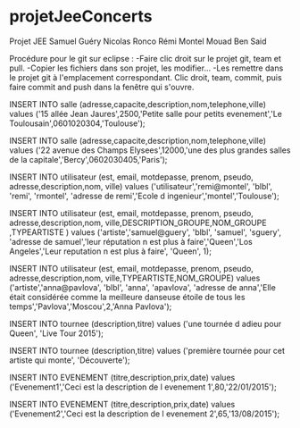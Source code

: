 projetJeeConcerts
=================

Projet JEE Samuel Guéry Nicolas Ronco Rémi Montel Mouad Ben Said

Procédure pour le git sur eclipse : 
-Faire clic droit sur le projet git, team et pull.
-Copier les fichiers dans son projet, les modifier...
-Les remettre dans le projet git à l'emplacement correspondant. Clic droit, team, commit, puis faire commit and push dans la fenêtre qui s'ouvre.






INSERT INTO salle (adresse,capacite,description,nom,telephone,ville)
values ('15 allée Jean Jaures',2500,'Petite salle pour petits evenement','Le Toulousain',0601020304,'Toulouse');

INSERT INTO salle (adresse,capacite,description,nom,telephone,ville)
values ('22 avenue des Champs Elysees',12000,'une des plus grandes salles de la capitale','Bercy',0602030405,'Paris');

INSERT INTO utilisateur (est, email, motdepasse, prenom, pseudo, adresse,description,nom, ville)
values ('utilisateur','remi@montel', 'blbl', 'remi', 'rmontel',  'adresse de remi','Ecole d ingenieur','montel','Toulouse');

INSERT INTO utilisateur (est, email, motdepasse, prenom, pseudo, adresse,description,nom, ville,DESCRIPTION_GROUPE,NOM_GROUPE ,TYPEARTISTE  )
values ('artiste','samuel@guery', 'blbl', 'samuel', 'sguery',  'adresse de samuel','leur réputation n est plus à faire','Queen','Los Angeles','Leur reputation n est plus à faire', 'Queen', 1);

INSERT INTO utilisateur (est, email, motdepasse, prenom, pseudo, adresse,description,nom, ville,TYPEARTISTE,NOM_GROUPE) values ('artiste','anna@pavlova', 'blbl', 'anna', 'apavlova', 'adresse de anna','Elle était considérée comme la meilleure danseuse étoile de tous les temps','Pavlova','Moscou',2,'Anna Pavlova');

INSERT INTO tournee (description,titre)
values ('une tournée d adieu pour Queen', 'Live Tour 2015');

INSERT INTO tournee (description,titre)
values ('première tournée pour cet artiste qui monte', 'Découverte');

INSERT INTO EVENEMENT  (titre,description,prix,date) values ('Evenement1','Ceci est la description de l evenement 1',80,'22/01/2015');

INSERT INTO EVENEMENT  (titre,description,prix,date) values ('Evenement2','Ceci est la description de l evenement 2',65,'13/08/2015');




